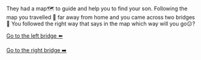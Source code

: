 They had a map🗺️ to guide and help you to find your son. Following the map you travelled 🧭 far away from home and you came across two bridges 🌉 You followed the right way that says in the map which way will you go😕?

[Go to the left bridge ⬅️](3-B.md)

[Go to the right bridge ➡️](3-C.md)